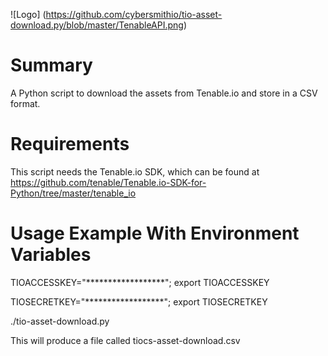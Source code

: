 ![Logo] (https://github.com/cybersmithio/tio-asset-download.py/blob/master/TenableAPI.png)

# Summary
A Python script to download the assets from Tenable.io and store in a CSV format.

# Requirements
This script needs the Tenable.io SDK, which can be found at https://github.com/tenable/Tenable.io-SDK-for-Python/tree/master/tenable_io

# Usage Example With Environment Variables
TIOACCESSKEY="******************"; export TIOACCESSKEY

TIOSECRETKEY="******************"; export TIOSECRETKEY

./tio-asset-download.py 

This will produce a file called tiocs-asset-download.csv

